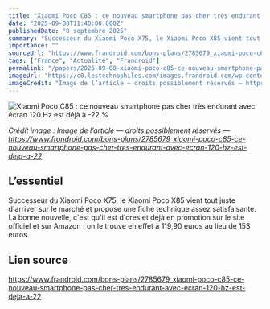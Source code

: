 ```yaml
---
title: "Xiaomi Poco C85 : ce nouveau smartphone pas cher très endurant avec écran 120 Hz est déjà à -22 %"
date: "2025-09-08T11:40:00.000Z"
publishedDate: "8 septembre 2025"
summary: "Successeur du Xiaomi Poco X75, le Xiaomi Poco X85 vient tout juste d'arriver sur le marché et propose une fiche technique assez satisfaisante. La bonne nouvelle, c'est qu'il est d'ores et déjà en promotion sur le site officiel et sur Amazon : on le trouve en effet à 119,90 euros au lieu de 153 euros."
importance: ""
sourceUrl: "https://www.frandroid.com/bons-plans/2785679_xiaomi-poco-c85-ce-nouveau-smartphone-pas-cher-tres-endurant-avec-ecran-120-hz-est-deja-a-22"
tags: ["France", "Actualité", "Frandroid"]
permalink: "/papers/2025-09-08-xiaomi-poco-c85-ce-nouveau-smartphone-pas-cher-tres-endurant-avec-ecran-120-hz-est-deja-a-22-percent"
imageUrl: "https://c0.lestechnophiles.com/images.frandroid.com/wp-content/uploads/2025/09/xiaomi-poco-c85.jpg?resize=1600,900&key=62aa66d0&watermark"
imageCredit: "Image de l’article — droits possiblement réservés — https://www.frandroid.com/bons-plans/2785679_xiaomi-poco-c85-ce-nouveau-smartphone-pas-cher-tres-endurant-avec-ecran-120-hz-est-deja-a-22"
---
```


![Xiaomi Poco C85 : ce nouveau smartphone pas cher très endurant avec écran 120 Hz est déjà à -22 %](https://c0.lestechnophiles.com/images.frandroid.com/wp-content/uploads/2025/09/xiaomi-poco-c85.jpg?resize=1600,900&key=62aa66d0&watermark)

*Crédit image : Image de l’article — droits possiblement réservés — https://www.frandroid.com/bons-plans/2785679_xiaomi-poco-c85-ce-nouveau-smartphone-pas-cher-tres-endurant-avec-ecran-120-hz-est-deja-a-22*

## L’essentiel

Successeur du Xiaomi Poco X75, le Xiaomi Poco X85 vient tout juste d'arriver sur le marché et propose une fiche technique assez satisfaisante. La bonne nouvelle, c'est qu'il est d'ores et déjà en promotion sur le site officiel et sur Amazon : on le trouve en effet à 119,90 euros au lieu de 153 euros.

## Lien source

https://www.frandroid.com/bons-plans/2785679_xiaomi-poco-c85-ce-nouveau-smartphone-pas-cher-tres-endurant-avec-ecran-120-hz-est-deja-a-22
